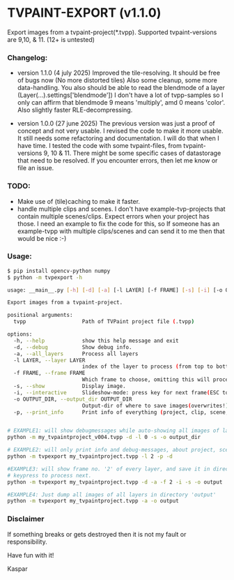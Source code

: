 TVPAINT-EXPORT (v1.1.0)
==============

Export images from a tvpaint-project(*.tvpp). Supported tvpaint-versions are 9,10, & 11. (12+ is untested)

### Changelog:
- version 1.1.0  (4 july 2025)
Improved the tile-resolving. It should be free of bugs now (No more distorted tiles)
Also some cleanup, some more data-handling. You also should be able to read the blendmode of a layer (Layer(...).settings['blendmode'])
I don't have a lot of tvpp-samples so I only can affirm that blendmode 9 means 'multiply', amd 0 means 'color'. Also slightly faster RLE-decompressing.

- version 1.0.0  (27 june 2025)
The previous version was just a proof of concept and not very usable.
I revised the code to make it more usable. It still needs some refactoring and documentation. I will do that when I have time.
I tested the code with some tvpaint-files, from tvpaint-versions 9, 10 & 11. There might be some specific cases of datastorage that need to be resolved.
If you encounter errors, then let me know or file an issue.

### TODO:
- Make use of (tile)caching to make it faster.
- handle multiple clips and scenes. I don't have example-tvp-projects that contain multiple scenes/clips. Expect errors when your project has those. I need an example to fix the code for this, so If someone has an example-tvpp with multiple clips/scenes and can send it to me then that would be nice :-)

### Usage:
```sh
$ pip install opencv-python numpy
$ python -m tvpexport -h

usage: __main__.py [-h] [-d] [-a] [-l LAYER] [-f FRAME] [-s] [-i] [-o OUTPUT_DIR] [-p] tvpaint-file(*.tvpp)

Export images from a tvpaint-project.

positional arguments:
  tvpp                  Path of TVPaint project file (.tvpp)

options:
  -h, --help            show this help message and exit
  -d, --debug           Show debug info.
  -a, --all_layers      Process all layers
  -l LAYER, --layer LAYER
                        index of the layer to process (from top to bottom = [0:])
  -f FRAME, --frame FRAME
                        Which frame to choose, omitting this will process all frames of the layer.
  -s, --show            Display image.
  -i, --interactive     Slideshow-mode: press key for next frame(ESC to quit)
  -o OUTPUT_DIR, --output_dir OUTPUT_DIR
                        Output-dir of where to save images(overwrites!).
  -p, --print_info      Print info of everything (project, clip, scene, layer)


# EXAMPLE1: will show debugmessages while auto-showing all images of layer 0 (index = top to bottom), and save the images as png to directory 'output_dir'
python -m my_tvpaintproject_v004.tvpp -d -l 0 -s -o output_dir

# EXAMPLE2: will only print info and debug-messages, about project, scene0 , clip0, layer2
python -m tvpexport my_tvpaintproject.tvpp -l 2 -p -d

#EXAMPLE3: will show frame no. '2' of every layer, and save it in directory 'output', and wait for a
# keypress to process next.
python -m tvpexport my_tvpaintproject.tvpp -d -a -f 2 -i -s -o output

#EXAMPLE4: Just dump all images of all layers in directory 'output'
python -m tvpexport my_tvpaintproject.tvpp -a -o output
```

### Disclaimer
If something breaks or gets destroyed then it is not my fault or responsibility.

Have fun with it!

Kaspar

